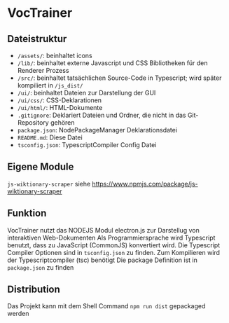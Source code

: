 # VocTrainer

## Dateistruktur

- `/assets/`: beinhaltet icons
- `/lib/`: beinhaltet externe Javascript und CSS Bibliotheken für den Renderer Prozess
- `/src/`: beinhaltet tatsächlichen Source-Code in Typescript; wird später kompiliert in `/js_dist/`
- `/ui/`: beinhaltet Dateien zur Darstellung der GUI
- `/ui/css/`: CSS-Deklarationen
- `/ui/html/`: HTML-Dokumente
- `.gitignore`: Deklariert Dateien und Ordner, die nicht in das Git-Repository gehören
- `package.json`: NodePackageManager Deklarationsdatei
- `README.md`: Diese Datei
- `tsconfig.json`: TypescriptCompiler Config Datei

## Eigene Module

`js-wiktionary-scraper` siehe https://www.npmjs.com/package/js-wiktionary-scraper

## Funktion

VocTrainer nutzt das NODEJS Modul electron.js zur Darstellug von interaktiven Web-Dokumenten
Als Programmiersprache wird Typescript benutzt, dass zu JavaScript (CommonJS) konvertiert wird. Die Typescript Compiler Optionen sind in `tsconfig.json` zu finden. Zum Kompilieren wird der Typescriptcompiler (tsc) benötigt
Die package Definition ist in `package.json` zu finden

## Distribution

Das Projekt kann mit dem Shell Command `npm run dist` gepackaged werden